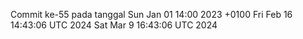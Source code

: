 Commit ke-55 pada tanggal Sun Jan 01 14:00 2023 +0100
Fri Feb 16 14:43:06 UTC 2024
Sat Mar  9 16:43:06 UTC 2024
